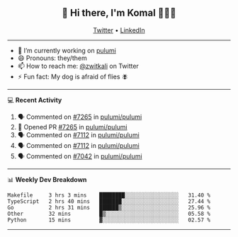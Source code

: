<h2 align="center"> 👋 Hi there, I'm Komal 🧑🏾‍💻 </h2>
<p align="center">
    <a href="https://twitter.com/zwitkali">Twitter</a> •
    <a href="https://www.linkedin.com/in/komal-ali/">LinkedIn</a>
</p>

--------

- 🔭 I’m currently working on [pulumi](https://github.com/pulumi/pulumi)
- 😄 Pronouns: they/them
- 📫 How to reach me: [@zwitkali](https://twitter.com/zwitkali) on Twitter
- ⚡ Fun fact: My dog is afraid of flies 🪰

--------
💻 **Recent Activity**

<!--START_SECTION:activity-->
1. 🗣 Commented on [#7265](https://github.com/pulumi/pulumi/issues/7265) in [pulumi/pulumi](https://github.com/pulumi/pulumi)
2. 💪 Opened PR [#7265](https://github.com/pulumi/pulumi/pull/7265) in [pulumi/pulumi](https://github.com/pulumi/pulumi)
3. 🗣 Commented on [#7112](https://github.com/pulumi/pulumi/issues/7112) in [pulumi/pulumi](https://github.com/pulumi/pulumi)
4. 🗣 Commented on [#7112](https://github.com/pulumi/pulumi/issues/7112) in [pulumi/pulumi](https://github.com/pulumi/pulumi)
5. 🗣 Commented on [#7042](https://github.com/pulumi/pulumi/issues/7042) in [pulumi/pulumi](https://github.com/pulumi/pulumi)
<!--END_SECTION:activity-->

--------

📊 **Weekly Dev Breakdown**
<!--START_SECTION:waka-->
```text
Makefile     3 hrs 3 mins    ████████░░░░░░░░░░░░░░░░░   31.40 % 
TypeScript   2 hrs 40 mins   ███████░░░░░░░░░░░░░░░░░░   27.44 % 
Go           2 hrs 31 mins   ██████▒░░░░░░░░░░░░░░░░░░   25.96 % 
Other        32 mins         █▒░░░░░░░░░░░░░░░░░░░░░░░   05.58 % 
Python       15 mins         ▓░░░░░░░░░░░░░░░░░░░░░░░░   02.57 % 
```
<!--END_SECTION:waka-->

--------